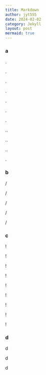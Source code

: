 ```yaml
---
title: Markdown
author: jyt555
date: 2024-02-02
category: Jekyll
layout: post
mermaid: true
---
```


### a
.

.

.

.

.

.

.

..

..

..

.



### b
/

/

/

/

/


### c
!

!

!

!

!

!

!

!

!

### d
d

d

d
